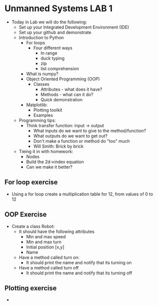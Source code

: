 # Unmanned Systems LAB 1
- Today in Lab we will do the following:
  - Set up your Integrated Development Environment (IDE)
  - Set up your github and demonstrate 
  - Introduction to Python 
    - For loops 
      - Four different ways
        - In range
        - duck typing
        - zip 
        - list comprehension
    - What is numpy?
    - Object Oriented Programming (OOP)
      - Classes 
        - Attributes - what does it have?
        - Methods - what can it do?
        - Quick demonstration 
    - Matplotlib:
      - Plotting toolkit
      - Examples
  - Programming tips:
    - Think transfer function: input -> output
      - What inputs do we want to give to the method/function? 
      - What outputs do we want to get out?
      - Don't make a function or method do "too" much
      - Will Smith: Brick by brick 
  - Tieing it in with homework:
    - Nodes
    - Build the 2d->index equation 
    - Can we make it better?


## For loop exercise
- Using a for loop create a multiplication table for 12, from values of 0 to 12

## OOP Exercise
- Create a class Robot:
  - It should have the following attributes
    - Min and max speed 
    - Min and max turn
    - Initial position [x,y]
    - Name
  - Have a method called turn on:
    - It should print the name and notify that its turning on
  - Have a method called turn off 
    - It should print the name and notify that its turning off

## Plotting exercise 
- 